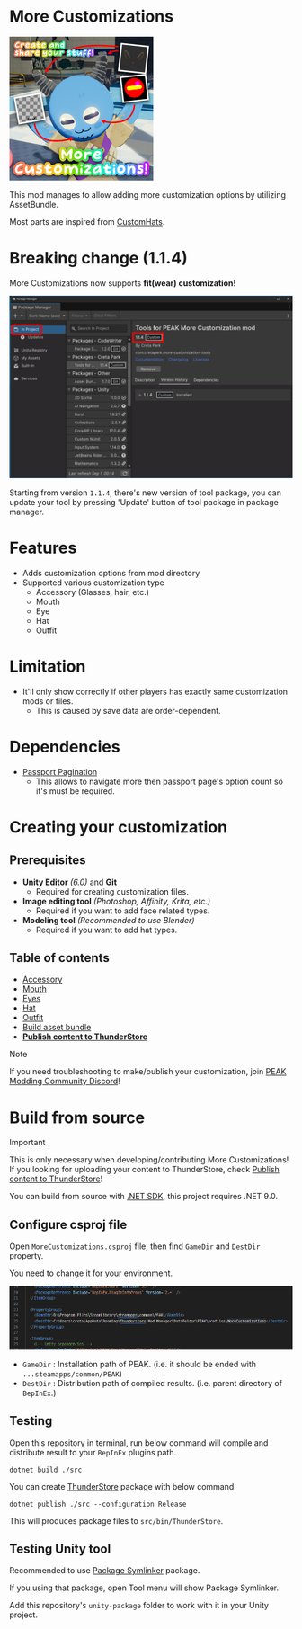 # More Customizations

![Thumbnail](https://github.com/Creta5164/peak-more-customizations/raw/main/icon.png)

This mod manages to allow adding more customization options by utilizing AssetBundle.

Most parts are inspired from [CustomHats](https://github.com/radsi/PEAK-CustomHats).

# Breaking change (1.1.4)

More Customizations now supports **fit(wear) customization**!

![Package version](https://github.com/Creta5164/peak-more-customizations/raw/main/breaking-change-package-version.png)

Starting from version `1.1.4`, there's new version of tool package,
you can update your tool by pressing 'Update' button of tool package in package manager.

# Features

- Adds customization options from mod directory
- Supported various customization type
  - Accessory (Glasses, hair, etc.)
  - Mouth
  - Eye
  - Hat
  - Outfit

# Limitation

- It'll only show correctly if other players has exactly same customization mods or files.
  - This is caused by save data are order-dependent.

# Dependencies

- [Passport Pagination](https://github.com/radsi/PEAK-PassportPagination)
  - This allows to navigate more then passport page's option count so it's must be required.

# Creating your customization

## Prerequisites

- **Unity Editor** *(6.0)* and **Git**
  - Required for creating customization files.
- **Image editing tool** *(Photoshop, Affinity, Krita, etc.)*
  - Required if you want to add face related types.
- **Modeling tool** *(Recommended to use Blender)*
  - Required if you want to add hat types.

## Table of contents

- [Accessory](https://github.com/creta5164/peak-more-customizations/tree/main/docs/accessory.md)
- [Mouth](https://github.com/creta5164/peak-more-customizations/tree/main/docs/mouth.md)
- [Eyes](https://github.com/creta5164/peak-more-customizations/tree/main/docs/eyes.md)
- [Hat](https://github.com/creta5164/peak-more-customizations/tree/main/docs/hat.md)
- [Outfit](https://github.com/creta5164/peak-more-customizations/tree/main/docs/fit.md)
- [Build asset bundle](https://github.com/creta5164/peak-more-customizations/tree/main/docs/build-asset-bundle.md)
- [**Publish content to ThunderStore**](https://github.com/creta5164/peak-more-customizations/tree/main/docs/publish-content.md)

> [!NOTE]  
> If you need troubleshooting to make/publish your customization, join [PEAK Modding Community Discord](https://discord.gg/SAw86z24rB)!

# Build from source

> [!IMPORTANT]  
> This is only necessary when developing/contributing More Customizations!  
> If you looking for uploading your content to ThunderStore, check [Publish content to ThunderStore](https://github.com/creta5164/peak-more-customizations/tree/main/docs/publish-content.md)!

You can build from source with [.NET SDK](https://dot.net), this project requires .NET 9.0.

## Configure csproj file

Open `MoreCustomizations.csproj` file, then find `GameDir` and `DestDir` property.

You need to change it for your environment.

![How it should be](https://github.com/creta5164/peak-more-customizations/raw/main/docs/img/build-from-source-1.png)

- `GameDir` : Installation path of PEAK. (i.e. it should be ended with `...steamapps/common/PEAK`)
- `DestDir` : Distribution path of compiled results. (i.e. parent directory of `BepInEx`.)

## Testing

Open this repository in terminal, run below command will compile and distribute result to your `BepInEx` plugins path.

```
dotnet build ./src
```

You can create [ThunderStore](https://thunderstore.io/c/peak) package with below command.

```
dotnet publish ./src --configuration Release
```

This will produces package files to `src/bin/ThunderStore`.

## Testing Unity tool

Recommended to use [Package Symlinker](https://github.com/codewriter-packages/Package-Symlinker) package.

If you using that package, open Tool menu will show Package Symlinker.

Add this repository's `unity-package` folder to work with it in your Unity project.

